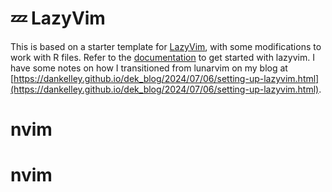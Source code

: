 # 💤 LazyVim

This is based on a starter template for
[LazyVim](https://github.com/LazyVim/LazyVim), with some modifications
to work with R files. Refer to the
[documentation](https://lazyvim.github.io/installation) to get
started with lazyvim.  I have some notes on how I transitioned from
lunarvim on my blog at 
[https://dankelley.github.io/dek_blog/2024/07/06/setting-up-lazyvim.html](https://dankelley.github.io/dek_blog/2024/07/06/setting-up-lazyvim.html).
# nvim
# nvim
